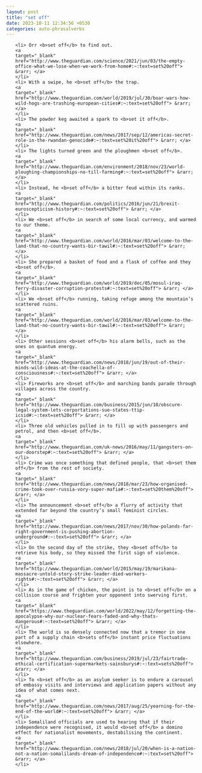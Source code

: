 ```yaml
---
layout: post
title: "set off"
date: 2023-10-11 12:34:56 +0530
categories: auto-phrasalverbs
---
```

<ol>

    <li> Orr <b>set off</b> to find out.
    <a 
    target="_blank" 
    href="http://www.theguardian.com/science/2021/jun/03/the-empty-office-what-we-lose-when-we-work-from-home#:~:text=set%20off"> &rarr; </a>
    </li>
    <li> With a swipe, he <b>set off</b> the trap.
    <a 
    target="_blank" 
    href="http://www.theguardian.com/world/2019/jul/30/boar-wars-how-wild-hogs-are-trashing-european-cities#:~:text=set%20off"> &rarr; </a>
    </li>
    <li> The powder keg awaited a spark to <b>set it off</b>.
    <a 
    target="_blank" 
    href="http://www.theguardian.com/news/2017/sep/12/americas-secret-role-in-the-rwandan-genocide#:~:text=set%20it%20off"> &rarr; </a>
    </li>
    <li> The lights turned green and the ploughmen <b>set off</b>.
    <a 
    target="_blank" 
    href="http://www.theguardian.com/environment/2018/nov/23/world-ploughing-championships-no-till-farming#:~:text=set%20off"> &rarr; </a>
    </li>
    <li> Instead, he <b>set off</b> a bitter feud within its ranks.
    <a 
    target="_blank" 
    href="http://www.theguardian.com/politics/2016/jun/21/brexit-euroscepticism-history#:~:text=set%20off"> &rarr; </a>
    </li>
    <li> We <b>set off</b> in search of some local currency, and warmed to our theme.
    <a 
    target="_blank" 
    href="http://www.theguardian.com/world/2016/mar/03/welcome-to-the-land-that-no-country-wants-bir-tawil#:~:text=set%20off"> &rarr; </a>
    </li>
    <li> She prepared a basket of food and a flask of coffee and they <b>set off</b>.
    <a 
    target="_blank" 
    href="http://www.theguardian.com/world/2019/dec/05/mosul-iraq-ferry-disaster-corruption-protests#:~:text=set%20off"> &rarr; </a>
    </li>
    <li> We <b>set off</b> running, taking refuge among the mountain’s scattered ruins.
    <a 
    target="_blank" 
    href="http://www.theguardian.com/world/2016/mar/03/welcome-to-the-land-that-no-country-wants-bir-tawil#:~:text=set%20off"> &rarr; </a>
    </li>
    <li> Other sessions <b>set off</b> his alarm bells, such as the ones on quantum energy.
    <a 
    target="_blank" 
    href="http://www.theguardian.com/news/2018/jun/19/out-of-their-minds-wild-ideas-at-the-coachella-of-consciousness#:~:text=set%20off"> &rarr; </a>
    </li>
    <li> Fireworks are <b>set off</b> and marching bands parade through villages across the country.
    <a 
    target="_blank" 
    href="http://www.theguardian.com/business/2015/jun/10/obscure-legal-system-lets-corportations-sue-states-ttip-icsid#:~:text=set%20off"> &rarr; </a>
    </li>
    <li> Three old vehicles pulled in to fill up with passengers and petrol, and then <b>set off</b>.
    <a 
    target="_blank" 
    href="http://www.theguardian.com/uk-news/2016/may/11/gangsters-on-our-doorstep#:~:text=set%20off"> &rarr; </a>
    </li>
    <li> Crime was once something that defined people, that <b>set them off</b> from the rest of society.
    <a 
    target="_blank" 
    href="http://www.theguardian.com/news/2018/mar/23/how-organised-crime-took-over-russia-vory-super-mafia#:~:text=set%20them%20off"> &rarr; </a>
    </li>
    <li> The announcement <b>set off</b> a flurry of activity that extended far beyond the country’s small feminist circles.
    <a 
    target="_blank" 
    href="http://www.theguardian.com/news/2017/nov/30/how-polands-far-right-government-is-pushing-abortion-underground#:~:text=set%20off"> &rarr; </a>
    </li>
    <li> On the second day of the strike, they <b>set off</b> to retrieve his body, so they missed the first sign of violence.
    <a 
    target="_blank" 
    href="http://www.theguardian.com/world/2015/may/19/marikana-massacre-untold-story-strike-leader-died-workers-rights#:~:text=set%20off"> &rarr; </a>
    </li>
    <li> As in the game of chicken, the point is to <b>set off</b> on a collision course and frighten your opponent into swerving first.
    <a 
    target="_blank" 
    href="https://www.theguardian.com/world/2022/may/12/forgetting-the-apocalypse-why-our-nuclear-fears-faded-and-why-thats-dangerous#:~:text=set%20off"> &rarr; </a>
    </li>
    <li> The world is so densely connected now that a tremor in one part of a supply chain <b>sets off</b> instant price fluctuations elsewhere.
    <a 
    target="_blank" 
    href="http://www.theguardian.com/business/2019/jul/23/fairtrade-ethical-certification-supermarkets-sainsburys#:~:text=sets%20off"> &rarr; </a>
    </li>
    <li> To <b>set off</b> as an asylum seeker is to endure a carousel of embassy visits and interviews and application papers without any idea of what comes next.
    <a 
    target="_blank" 
    href="http://www.theguardian.com/news/2017/aug/25/yearning-for-the-end-of-the-world#:~:text=set%20off"> &rarr; </a>
    </li>
    <li> Somaliland officials are used to hearing that if their independence were recognised, it would <b>set off</b> a domino effect for nationalist movements, destabilising the continent.
    <a 
    target="_blank" 
    href="http://www.theguardian.com/news/2018/jul/20/when-is-a-nation-not-a-nation-somalilands-dream-of-independence#:~:text=set%20off"> &rarr; </a>
    </li>